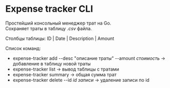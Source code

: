 # **Expense tracker CLI**

Простейший консольный менеджер трат на Go.  
Сохраняет траты в таблицу *.csv* файла.  

Столбцы таблицы:
ID | Date | Description | Amount  

Список команд:
- expense-tracker add --desc "описание траты" --amount *стоимость* -> добавление в таблицу новой траты
- expense-tracker list -> вывод таблицы с тратами
- expense-tracker summary -> общая сумма трат
- expense-tracker delete --id *id записи* -> удаление записи по id